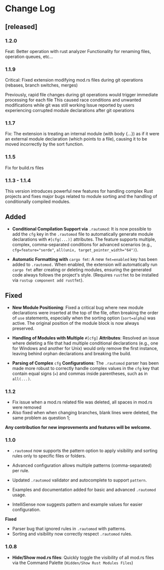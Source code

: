 # Change Log

## [released]

### 1.2.0
Feat: Better operation with rust analyzer
Functionality for renaming files, operation queues, etc...

### 1.1.9
Critical: Fixed extension modifying mod.rs files during git operations (rebases, branch switches, merges)

Previously, rapid file changes during git operations would trigger immediate processing for each file
This caused race conditions and unwanted modifications while git was still working
Issue reported by users experiencing corrupted module declarations after git operations

### 1.1.7 
Fix: The extension is treating an internal module (with body {...}) as if it were an external module declaration (which points to a file), causing it to be moved incorrectly by the sort function.

### 1.1.5 
Fix for build.rs files

### 1.1.3 - 1.1.4
This version introduces powerful new features for handling complex Rust projects and fixes major bugs related to module sorting and the handling of conditionally compiled modules.

## Added
- **Conditional Compilation Support via** `.rautomod`:
It is now possible to add the `cfg` key in the `.rautomod` file to automatically generate module declarations with `#[cfg(...)]` attributes. The feature supports multiple, complex, comma-separated conditions for advanced scenarios (e.g., `cfg=feature="serde"`, `all(unix, target_pointer_width="64")`).

- **Automatic Formatting with** `cargo fmt`:
A new `fmt=enabled` key has been added to `.rautomod.` When enabled, the extension will automatically run `cargo fmt` after creating or deleting modules, ensuring the generated code always follows the project's style. (Requires `rustfmt` to be installed via `rustup component add rustfmt`).

## Fixed

- **New Module Positioning**:
Fixed a critical bug where new module declarations were inserted at the top of the file, often breaking the order of `use` statements, especially when the sorting option (`sort=alpha`) was active. The original position of the module block is now always preserved.

- **Handling of Modules with Multiple** `#[cfg]` **Attributes**:
Resolved an issue where deleting a file that had multiple conditional declarations (e.g., one for Windows and another for Unix) would only remove the first instance, leaving behind orphan declarations and breaking the build.

- **Parsing of Complex** `cfg` **Configurations**:
The `.rautomod` parser has been made more robust to correctly handle complex values in the `cfg` key that contain equal signs (`=`) and commas inside parentheses, such as in `all(...)`.

### 1.1.2

- Fix issue when a mod.rs related file was deleted, all spaces in mod.rs were removed
- Also fixed when when changing branches, blank lines were deleted, the same problem as question 1;

**Any contribution for new improvements and features will be welcome.**

### 1.1.0

- `.rautomod` now supports the pattern option to apply visibility and sorting rules only to specific files or folders.

- Advanced configuration allows multiple patterns (comma-separated) per rule.

- Updated `.rautomod` validator and autocomplete to support `pattern`.

- Examples and documentation added for basic and advanced `.rautomod` usage.

- IntelliSense now suggests pattern and example values for easier configuration.

**Fixed**
- Parser bug that ignored rules in `.rautomod` with patterns.
- Sorting and visibility now correctly respect `.rautomod` rules.

### 1.0.8

- **Hide/Show mod.rs files**: Quickly toggle the visibility of all mod.rs files via the Command Palette (`Hidden/Show Rust Modules Files`)
